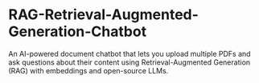# RAG-Retrieval-Augmented-Generation-Chatbot
An AI-powered document chatbot that lets you upload multiple PDFs and ask questions about their content using Retrieval-Augmented Generation (RAG) with embeddings and open-source LLMs.
